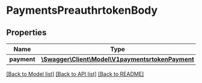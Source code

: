 # PaymentsPreauthrtokenBody

## Properties
Name | Type | Description | Notes
------------ | ------------- | ------------- | -------------
**payment** | [**\Swagger\Client\Model\V1paymentsrtokenPayment**](V1paymentsrtokenPayment.md) |  | [optional] 

[[Back to Model list]](../../README.md#documentation-for-models) [[Back to API list]](../../README.md#documentation-for-api-endpoints) [[Back to README]](../../README.md)

